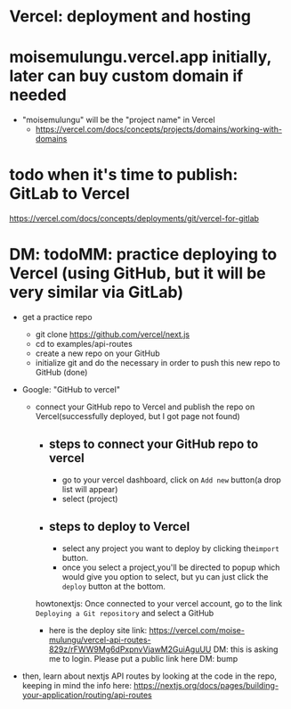 # Vercel: deployment and hosting

# moisemulungu.vercel.app initially, later can buy custom domain if needed

- "moisemulungu" will be the "project name" in Vercel
  - https://vercel.com/docs/concepts/projects/domains/working-with-domains

# todo when it's time to publish: GitLab to Vercel

https://vercel.com/docs/concepts/deployments/git/vercel-for-gitlab

# DM: todoMM: practice deploying to Vercel (using GitHub, but it will be very similar via GitLab)

- get a practice repo
  - git clone https://github.com/vercel/next.js
  - cd to examples/api-routes
  - create a new repo on your GitHub
  - initialize git and do the necessary in order to push this new repo to GitHub (done)
- Google: "GitHub to vercel"

  - connect your GitHub repo to Vercel and publish the repo on Vercel(successfully deployed, but I got page not found)

    - ## steps to connect your GitHub repo to vercel

      - go to your vercel dashboard, click on `Add new` button(a drop list will appear)
      - select (project)

    - ## steps to deploy to Vercel

      - select any project you want to deploy by clicking the`import` button.
      - once you select a project,you'll be directed to popup which would give you option to select, but yu can just click the `deploy` button at the bottom.

    howtonextjs: Once connected to your vercel account, go to the link `Deploying a Git repository` and select a GitHub 

    - here is the deploy site link: https://vercel.com/moise-mulungu/vercel-api-routes-829z/rFWW9Mg6dPxpnvVjawM2GuiAguUU DM: this is asking me to login. Please put a public link here DM: bump

- then, learn about nextjs API routes by looking at the code in the repo, keeping in mind the info here: https://nextjs.org/docs/pages/building-your-application/routing/api-routes
